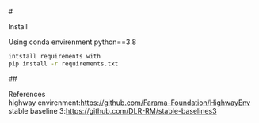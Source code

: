 #<div>Install</div>

Using conda envirenment python==3.8

```bash
intstall requirements with 
pip install -r requirements.txt
```


##<div>References</div>
highway envirenment:https://github.com/Farama-Foundation/HighwayEnv
stable baseline 3:https://github.com/DLR-RM/stable-baselines3

